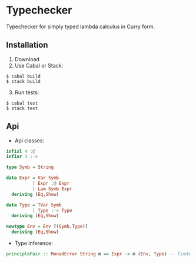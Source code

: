 # Typechecker
Typechecker for simply typed lambda calculus in Curry form.

## Installation
1. Download 
2. Use Cabal or Stack:
```
$ cabal build
$ stack build
```
3. Run tests:
```
$ cabal test
$ stack test
```
## Api
* Api classes:
```haskell
infixl 4 :@
infixr 3 :->

type Symb = String 

data Expr = Var Symb 
          | Expr :@ Expr
          | Lam Symb Expr
  deriving (Eq,Show)

data Type = TVar Symb 
          | Type :-> Type
  deriving (Eq,Show)

newtype Env = Env [(Symb,Type)]
  deriving (Eq,Show)
```
* Type inference:
```haskell
principlePair :: MonadError String m => Expr -> m (Env, Type) -- finds a context and a type for a term or throws an exception if the term is untyped.
```

